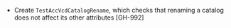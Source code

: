 * Create `TestAccVcdCatalogRename`, which checks that renaming a catalog does not affect its other attributes [GH-992]
